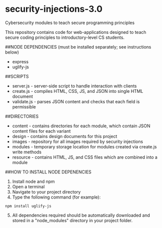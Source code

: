 # security-injections-3.0
Cybersecurity modules to teach secure programming principles

This repository contains code for web-applications designed to teach secure coding principles to introductory-level CS students.



##NODE DEPENDENCIES (must be installed separately; see instructions below)
- express
- uglify-js




##SCRIPTS
- server.js - server-side script to handle interaction with clients
- create.js - compiles HTML, CSS, JS, and JSON into single HTML document
- validate.js - parses JSON content and checks that each field is permissible





##DIRECTORIES
- content - contains directories for each module, which contain JSON content files for each variant
- design - contains design documents for this project
- images - repository for all images required by security injections
- modules - temporary storage location for modules created via create.js write methods
- resource - contains HTML, JS, and CSS files which are combined into a module





##HOW TO INSTALL NODE DEPENENCIES
1) Install node and npm
2) Open a terminal
3) Navigate to your project directory
4) Type the following command (for example):

`npm install uglify-js`

5) All dependencies required should be automatically downloaded and stored in a "node_modules" directory in your project folder.
